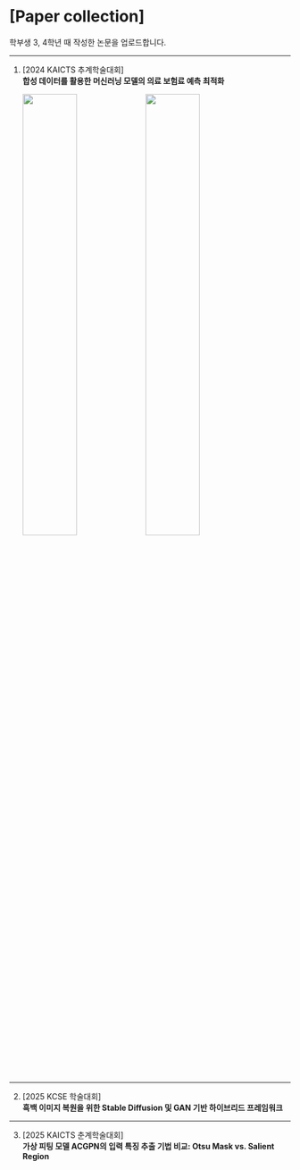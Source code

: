 # [Paper collection]

학부생 3, 4학년 때 작성한 논문을 업로드합니다.

---

1. ﻿[2024 KAICTS 추계학술대회] <br>
   **합성 데이터를 활용한 머신러닝 모델의 의료 보험료 예측 최적화**
   <p align="left">
     <img src="https://github.com/user-attachments/assets/00cce396-f527-4228-902b-5dc2308ba84a" align="center" width="45%">
     <img src="https://github.com/user-attachments/assets/ab7a421e-f735-496f-8618-593a912db604" align="center" width="45%">
   </p>
   
----

2. ﻿[2025 KCSE 학술대회] <br>
   **흑백 이미지 복원을 위한 Stable Diffusion 및 GAN 기반 하이브리드 프레임워크**
   
---

3. ﻿[2025 KAICTS 춘계학술대회] <br>
   **가상 피팅 모델 ACGPN의 입력 특징 추출 기법 비교: Otsu Mask vs. Salient Region**
